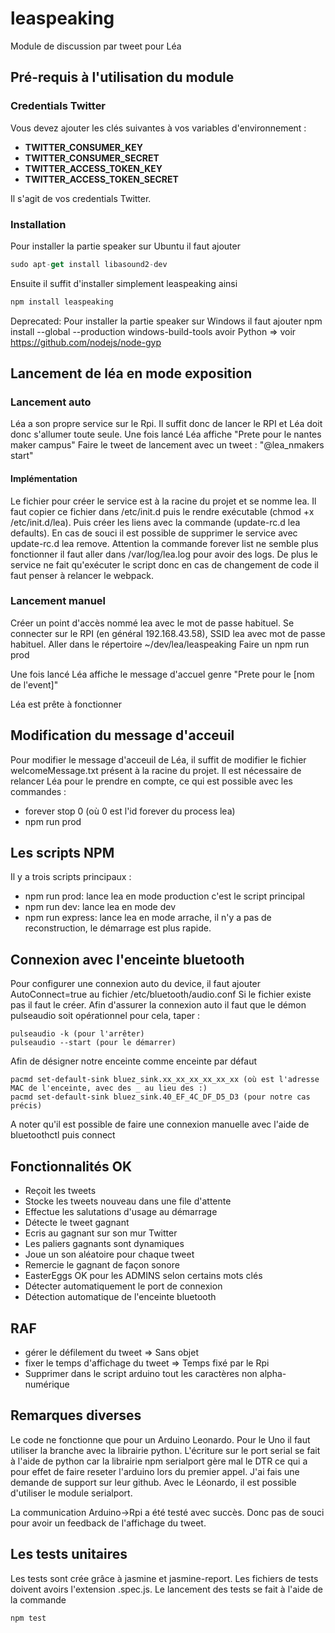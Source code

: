 # leaspeaking
Module de discussion par tweet pour Léa

## Pré-requis à l'utilisation du module


### Credentials Twitter

Vous devez ajouter les clés suivantes à vos variables d'environnement :
  * **TWITTER_CONSUMER_KEY**
  * **TWITTER_CONSUMER_SECRET**
  * **TWITTER_ACCESS_TOKEN_KEY**
  * **TWITTER_ACCESS_TOKEN_SECRET**

Il s'agit de vos credentials Twitter.

### Installation

Pour installer la partie speaker sur Ubuntu il faut ajouter
```javascript
sudo apt-get install libasound2-dev
```
Ensuite il suffit d'installer simplement leaspeaking ainsi

```javascript
npm install leaspeaking
```

Deprecated:
Pour installer la partie speaker sur Windows il faut ajouter
npm install --global --production windows-build-tools
avoir Python => voir https://github.com/nodejs/node-gyp

## Lancement de léa en mode exposition

### Lancement auto

Léa a son propre service sur le Rpi. Il suffit donc de lancer le RPI et Léa doit donc s'allumer toute seule.
Une fois lancé Léa affiche "Prete pour le nantes maker campus"
Faire le tweet de lancement avec un tweet : "@lea_nmakers start"

#### Implémentation
Le fichier pour créer le service est à la racine du projet et se nomme lea. 
Il faut copier ce fichier dans /etc/init.d puis le rendre exécutable (chmod +x /etc/init.d/lea).
Puis créer les liens avec la commande (update-rc.d lea defaults). En cas de souci il est possible de supprimer le service avec update-rc.d lea remove.
Attention la commande forever list ne semble plus fonctionner il faut aller dans /var/log/lea.log pour avoir des logs.
De plus le service ne fait qu'exécuter le script donc en cas de changement de code il faut penser à relancer le webpack. 

### Lancement manuel

Créer un point d'accès nommé lea avec le mot de passe habituel.
Se connecter sur le RPI (en général 192.168.43.58), SSID lea avec mot de passe habituel.
Aller dans le répertoire ~/dev/lea/leaspeaking
Faire un npm run prod 

Une fois lancé Léa affiche le message d'accuel genre "Prete pour le [nom de l'event]"

Léa est prête à fonctionner

## Modification du message d'acceuil 

Pour modifier le message d'acceuil de Léa, il suffit de modifier le fichier welcomeMessage.txt présent à la racine du projet.
Il est nécessaire de relancer Léa pour le prendre en compte, ce qui est possible avec les commandes :

* forever stop 0 (où 0 est l'id forever du process lea)
* npm run prod


## Les scripts NPM

Il y a trois scripts principaux :
* npm run prod: lance lea en mode production c'est le script principal
* npm run dev: lance lea en mode dev
* npm run express: lance lea en mode arrache, il n'y a pas de reconstruction, le démarrage est plus rapide.

## Connexion avec l'enceinte bluetooth

Pour configurer une connexion auto du device, il faut ajouter AutoConnect=true au fichier /etc/bluetooth/audio.conf
Si le fichier existe pas il faut le créer.
Afin d'assurer la connexion auto il faut que le démon pulseaudio soit opérationnel pour cela, taper :
```shell
pulseaudio -k (pour l'arrêter)
pulseaudio --start (pour le démarrer)
```

Afin de désigner notre enceinte comme enceinte par défaut
```
pacmd set-default-sink bluez_sink.xx_xx_xx_xx_xx_xx (où est l'adresse MAC de l'enceinte, avec des _ au lieu des :)
pacmd set-default-sink bluez_sink.40_EF_4C_DF_D5_D3 (pour notre cas précis)
```

A noter qu'il est possible de faire une connexion manuelle avec l'aide de bluetoothctl puis connect <adresseMAC>

## Fonctionnalités OK

  * Reçoit les tweets
  * Stocke les tweets nouveau dans une file d'attente
  * Effectue les salutations d'usage au démarrage
  * Détecte le tweet gagnant
  * Ecris au gagnant sur son mur Twitter
  * Les paliers gagnants sont dynamiques
  * Joue un son aléatoire pour chaque tweet
  * Remercie le gagnant de façon sonore
  * EasterEggs OK pour les ADMINS selon certains mots clés
  * Détecter automatiquement le port de connexion
  * Détection automatique de l'enceinte bluetooth

## RAF

  * gérer le défilement du tweet => Sans objet
  * fixer le temps d'affichage du tweet => Temps fixé par le Rpi
  * Supprimer dans le script arduino tout les caractères non alpha-numérique


## Remarques diverses

Le code ne fonctionne que pour un Arduino Leonardo. Pour le Uno il faut utiliser la branche avec la librairie python.
L'écriture sur le port serial se fait à l'aide de python car la librairie npm serialport gère mal le DTR ce qui a pour effet de faire reseter l'arduino lors du premier appel. J'ai fais une demande de support sur leur github.
Avec le Léonardo, il est possible d'utiliser le module serialport.

La communication Arduino->Rpi a été testé avec succès. Donc pas de souci pour avoir un feedback de l'affichage du tweet.

## Les tests unitaires

Les tests sont crée grâce à jasmine et jasmine-report.
Les fichiers de tests doivent avoirs l'extension .spec.js.
Le lancement des tests se fait à l'aide de la commande
  
```javascript
npm test
```
